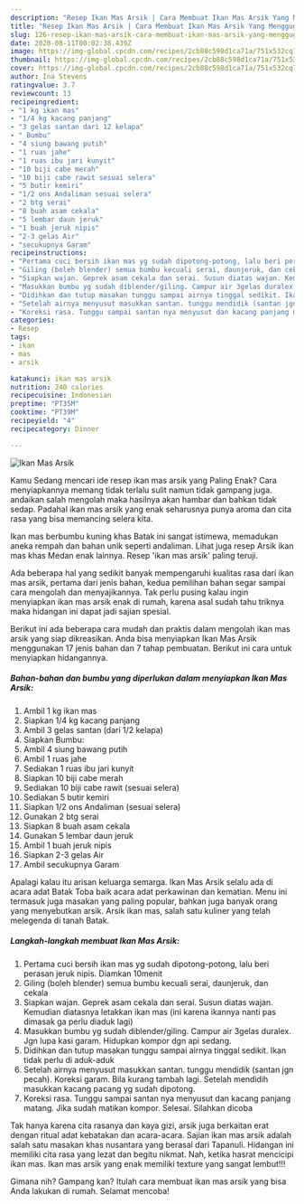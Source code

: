 ```yaml
---
description: "Resep Ikan Mas Arsik | Cara Membuat Ikan Mas Arsik Yang Menggugah Selera"
title: "Resep Ikan Mas Arsik | Cara Membuat Ikan Mas Arsik Yang Menggugah Selera"
slug: 126-resep-ikan-mas-arsik-cara-membuat-ikan-mas-arsik-yang-menggugah-selera
date: 2020-08-11T00:02:38.439Z
image: https://img-global.cpcdn.com/recipes/2cb88c598d1ca71a/751x532cq70/ikan-mas-arsik-foto-resep-utama.jpg
thumbnail: https://img-global.cpcdn.com/recipes/2cb88c598d1ca71a/751x532cq70/ikan-mas-arsik-foto-resep-utama.jpg
cover: https://img-global.cpcdn.com/recipes/2cb88c598d1ca71a/751x532cq70/ikan-mas-arsik-foto-resep-utama.jpg
author: Ina Stevens
ratingvalue: 3.7
reviewcount: 13
recipeingredient:
- "1 kg ikan mas"
- "1/4 kg kacang panjang"
- "3 gelas santan dari 12 kelapa"
- " Bumbu"
- "4 siung bawang putih"
- "1 ruas jahe"
- "1 ruas ibu jari kunyit"
- "10 biji cabe merah"
- "10 biji cabe rawit sesuai selera"
- "5 butir kemiri"
- "1/2 ons Andaliman sesuai selera"
- "2 btg serai"
- "8 buah asam cekala"
- "5 lembar daun jeruk"
- "1 buah jeruk nipis"
- "2-3 gelas Air"
- "secukupnya Garam"
recipeinstructions:
- "Pertama cuci bersih ikan mas yg sudah dipotong-potong, lalu beri perasan jeruk nipis. Diamkan 10menit"
- "Giling (boleh blender) semua bumbu kecuali serai, daunjeruk, dan cekala"
- "Siapkan wajan. Geprek asam cekala dan serai. Susun diatas wajan. Kemudian diatasnya letakkan ikan mas (ini karena ikannya nanti pas dimasak ga perlu diaduk lagi)"
- "Masukkan bumbu yg sudah diblender/giling. Campur air 3gelas duralex. Jgn lupa kasi garam. Hidupkan kompor dgn api sedang."
- "Didihkan dan tutup masakan tunggu sampai airnya tinggal sedikit. Ikan tidak perlu di aduk-aduk"
- "Setelah airnya menyusut masukkan santan. tunggu mendidik (santan jgn pecah). Koreksi garam. Bila kurang tambah lagi. Setelah mendidih masukkan kacang pacang yg sudah dipotong."
- "Koreksi rasa. Tunggu sampai santan nya menyusut dan kacang panjang matang. Jika sudah matikan kompor. Selesai. Silahkan dicoba"
categories:
- Resep
tags:
- ikan
- mas
- arsik

katakunci: ikan mas arsik 
nutrition: 240 calories
recipecuisine: Indonesian
preptime: "PT35M"
cooktime: "PT39M"
recipeyield: "4"
recipecategory: Dinner

---
```



![Ikan Mas Arsik](https://img-global.cpcdn.com/recipes/2cb88c598d1ca71a/751x532cq70/ikan-mas-arsik-foto-resep-utama.jpg)

Kamu Sedang mencari ide resep ikan mas arsik yang Paling Enak? Cara menyiapkannya memang tidak terlalu sulit namun tidak gampang juga. andaikan salah mengolah maka hasilnya akan hambar dan bahkan tidak sedap. Padahal ikan mas arsik yang enak seharusnya punya aroma dan cita rasa yang bisa memancing selera kita.

Ikan mas berbumbu kuning khas Batak ini sangat istimewa, memadukan aneka rempah dan bahan unik seperti andaliman. Lihat juga resep Arsik ikan mas khas Medan enak lainnya. Resep &#39;ikan mas arsik&#39; paling teruji.

Ada beberapa hal yang sedikit banyak mempengaruhi kualitas rasa dari ikan mas arsik, pertama dari jenis bahan, kedua pemilihan bahan segar sampai cara mengolah dan menyajikannya. Tak perlu pusing kalau ingin menyiapkan ikan mas arsik enak di rumah, karena asal sudah tahu triknya maka hidangan ini dapat jadi sajian spesial.


Berikut ini ada beberapa cara mudah dan praktis dalam mengolah ikan mas arsik yang siap dikreasikan. Anda bisa menyiapkan Ikan Mas Arsik menggunakan 17 jenis bahan dan 7 tahap pembuatan. Berikut ini cara untuk menyiapkan hidangannya.

<!--inarticleads1-->

##### Bahan-bahan dan bumbu yang diperlukan dalam menyiapkan Ikan Mas Arsik:

1. Ambil 1 kg ikan mas
1. Siapkan 1/4 kg kacang panjang
1. Ambil 3 gelas santan (dari 1/2 kelapa)
1. Siapkan  Bumbu:
1. Ambil 4 siung bawang putih
1. Ambil 1 ruas jahe
1. Sediakan 1 ruas ibu jari kunyit
1. Siapkan 10 biji cabe merah
1. Sediakan 10 biji cabe rawit (sesuai selera)
1. Sediakan 5 butir kemiri
1. Siapkan 1/2 ons Andaliman (sesuai selera)
1. Gunakan 2 btg serai
1. Siapkan 8 buah asam cekala
1. Gunakan 5 lembar daun jeruk
1. Ambil 1 buah jeruk nipis
1. Siapkan 2-3 gelas Air
1. Ambil secukupnya Garam


Apalagi kalau itu arisan keluarga semarga. Ikan Mas Arsik selalu ada di acara adat Batak Toba baik acara adat perkawinan dan kematian. Menu ini termasuk juga masakan yang paling popular, bahkan juga banyak orang yang menyebutkan arsik. Arsik ikan mas, salah satu kuliner yang telah melegenda di tanah Batak. 

<!--inarticleads2-->

##### Langkah-langkah membuat Ikan Mas Arsik:

1. Pertama cuci bersih ikan mas yg sudah dipotong-potong, lalu beri perasan jeruk nipis. Diamkan 10menit
1. Giling (boleh blender) semua bumbu kecuali serai, daunjeruk, dan cekala
1. Siapkan wajan. Geprek asam cekala dan serai. Susun diatas wajan. Kemudian diatasnya letakkan ikan mas (ini karena ikannya nanti pas dimasak ga perlu diaduk lagi)
1. Masukkan bumbu yg sudah diblender/giling. Campur air 3gelas duralex. Jgn lupa kasi garam. Hidupkan kompor dgn api sedang.
1. Didihkan dan tutup masakan tunggu sampai airnya tinggal sedikit. Ikan tidak perlu di aduk-aduk
1. Setelah airnya menyusut masukkan santan. tunggu mendidik (santan jgn pecah). Koreksi garam. Bila kurang tambah lagi. Setelah mendidih masukkan kacang pacang yg sudah dipotong.
1. Koreksi rasa. Tunggu sampai santan nya menyusut dan kacang panjang matang. Jika sudah matikan kompor. Selesai. Silahkan dicoba


Tak hanya karena cita rasanya dan kaya gizi, arsik juga berkaitan erat dengan ritual adat kebatakan dan acara-acara. Sajian ikan mas arsik adalah salah satu masakan khas nusantara yang berasal dari Tapanuli. Hidangan ini memiliki cita rasa yang lezat dan begitu nikmat. Nah, ketika hasrat mencicipi ikan mas. Ikan mas arsik yang enak memiliki texture yang sangat lembut!!! 

Gimana nih? Gampang kan? Itulah cara membuat ikan mas arsik yang bisa Anda lakukan di rumah. Selamat mencoba!
